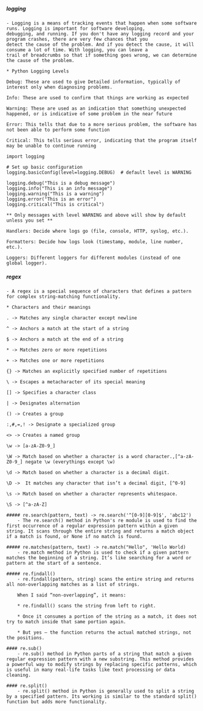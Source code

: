 ##### logging
    - Logging is a means of tracking events that happen when some software runs. Logging is important for software developing, 
    debugging, and running. If you don't have any logging record and your program crashes, there are very few chances that you 
    detect the cause of the problem. And if you detect the cause, it will consume a lot of time. With logging, you can leave a 
    trail of breadcrumbs so that if something goes wrong, we can determine the cause of the problem. 

    * Python Logging Levels

    Debug: These are used to give Detailed information, typically of interest only when diagnosing problems.

    Info: These are used to confirm that things are working as expected

    Warning: These are used as an indication that something unexpected happened, or is indicative of some problem in the near future

    Error: This tells that due to a more serious problem, the software has not been able to perform some function

    Critical: This tells serious error, indicating that the program itself may be unable to continue running

    import logging

    # Set up basic configuration
    logging.basicConfig(level=logging.DEBUG)  # default level is WARNING

    logging.debug("This is a debug message")
    logging.info("This is an info message")
    logging.warning("This is a warning")
    logging.error("This is an error")
    logging.critical("This is critical")

    ** Only messages with level WARNING and above will show by default unless you set **
    
    Handlers: Decide where logs go (file, console, HTTP, syslog, etc.).

    Formatters: Decide how logs look (timestamp, module, line number, etc.).

    Loggers: Different loggers for different modules (instead of one global logger).

##### regex
    - A regex is a special sequence of characters that defines a pattern for complex string-matching functionality.

    * Characters and their meanings

    . -> Matches any single character except newline
    
    ^ -> Anchors a match at the start of a string

    $ -> Anchors a match at the end of a string

    * -> Matches zero or more repetitions
    
    + -> Matches one or more repetitions

    {} -> Matches an explicitly specified number of repetitions

    \ -> Escapes a metacharacter of its special meaning

    [] -> Specifies a character class

    | -> Designates alternation

    () -> Creates a group

    :,#,=,! -> Designate a specialized group

    <> -> Creates a named group

    \w -> [a-zA-Z0-9_]

    \W -> Match based on whether a character is a word character.,[^a-zA-Z0-9_] negate \w (everythings except \w)

    \d -> Match based on whether a character is a decimal digit.

    \D ->  It matches any character that isn’t a decimal digit, [^0-9]

    \s -> Match based on whether a character represents whitespace.

    \S -> [^a-zA-Z]

    ##### re.search(pattern, text) -> re.search('^[0-9][0-9]$', 'abc12')
        - The re.search() method in Python's re module is used to find the first occurrence of a regular expression pattern within a given string. It scans through the entire string and returns a match object if a match is found, or None if no match is found. 

    ##### re.matches(pattern, text) -> re.match("Hello", 'Hello World)
        - re.match method in Python is used to check if a given pattern matches the beginning of a string. It’s like searching for a word or pattern at the start of a sentence.

    ##### re.findall()
        - re.findall(pattern, string) scans the entire string and returns all non-overlapping matches as a list of strings.

        When I said “non-overlapping”, it means:

        * re.findall() scans the string from left to right.

        * Once it consumes a portion of the string as a match, it does not try to match inside that same portion again.

        * But yes — the function returns the actual matched strings, not the positions.
    
    #### re.sub()
        - re.sub() method in Python parts of a string that match a given regular expression pattern with a new substring. This method provides a powerful way to modify strings by replacing specific patterns, which is useful in many real-life tasks like text processing or data cleaning.

    #### re.split()
        - re.split() method in Python is generally used to split a string by a specified pattern. Its working is similar to the standard split() function but adds more functionality.
    